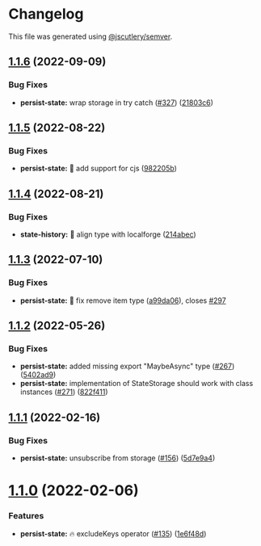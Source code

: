 # Changelog

This file was generated using [@jscutlery/semver](https://github.com/jscutlery/semver).

## [1.1.6](https://github.com/ngneat/elf/compare/persist-state-1.1.5...persist-state-1.1.6) (2022-09-09)


### Bug Fixes

* **persist-state:** wrap storage in try catch ([#327](https://github.com/ngneat/elf/issues/327)) ([21803c6](https://github.com/ngneat/elf/commit/21803c672c50dd9b95ef6898cace69518c20e7b4))



## [1.1.5](https://github.com/ngneat/elf/compare/persist-state-1.1.4...persist-state-1.1.5) (2022-08-22)


### Bug Fixes

* **persist-state:** 🐞 add support for cjs ([982205b](https://github.com/ngneat/elf/commit/982205b4c5c04795dff66065d5454fb7bddf59a9))



## [1.1.4](https://github.com/ngneat/elf/compare/persist-state-1.1.3...persist-state-1.1.4) (2022-08-21)


### Bug Fixes

* **state-history:** 🐞 align type with localforge ([214abec](https://github.com/ngneat/elf/commit/214abec5da8f15d0d9a22c75be90fcc5a5f3a79c))



## [1.1.3](https://github.com/ngneat/elf/compare/persist-state-1.1.2...persist-state-1.1.3) (2022-07-10)


### Bug Fixes

* **persist-state:** 🐞 fix remove item type ([a99da06](https://github.com/ngneat/elf/commit/a99da06d6be30a1bed78cbbe3c18f6d3b5d65c4a)), closes [#297](https://github.com/ngneat/elf/issues/297)



## [1.1.2](https://github.com/ngneat/elf/compare/persist-state-1.1.1...persist-state-1.1.2) (2022-05-26)


### Bug Fixes

* **persist-state:** added missing export "MaybeAsync" type ([#267](https://github.com/ngneat/elf/issues/267)) ([5402ad9](https://github.com/ngneat/elf/commit/5402ad96c4f81ffdc09ecce0f79bed0d05b7d1ee))
* **persist-state:** implementation of StateStorage should work with class instances ([#271](https://github.com/ngneat/elf/issues/271)) ([822f411](https://github.com/ngneat/elf/commit/822f41172f45637dfc2508e784f2ae3f4322961d))



## [1.1.1](https://github.com/ngneat/elf/compare/persist-state-1.1.0...persist-state-1.1.1) (2022-02-16)


### Bug Fixes

* **persist-state:** unsubscribe from storage ([#156](https://github.com/ngneat/elf/issues/156)) ([5d7e9a4](https://github.com/ngneat/elf/commit/5d7e9a449631637f506de14e618838cfc0c6c4ec))



# [1.1.0](https://github.com/ngneat/elf/compare/persist-state-1.0.0...persist-state-1.1.0) (2022-02-06)


### Features

* **persist-state:** 🔥 excludeKeys operator ([#135](https://github.com/ngneat/elf/issues/135)) ([1e6f48d](https://github.com/ngneat/elf/commit/1e6f48d50bf5aff8211d47a7cf43b6e395ed2df4))
